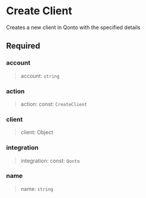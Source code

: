 # Create Client

Creates a new client in Qonto with the specified details

## Required

### account

>account: `string`

### action

>action: const: `CreateClient`

### client

>client: Object

### integration

>integration: const: `Qonto`

### name

>name: `string`

